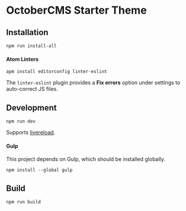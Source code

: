 # OctoberCMS Starter Theme

## Installation

`npm run install-all`

#### Atom Linters

`apm install editorconfig linter-eslint`

The `linter-eslint` plugin provides a **Fix errors** option under settings to auto-correct JS files.

## Development

`npm run dev`

Supports [livereload](https://chrome.google.com/webstore/detail/livereload/jnihajbhpnppcggbcgedagnkighmdlei?hl=en).

#### Gulp
This project depends on Gulp, which should be installed globally.

`npm install --global gulp`


## Build

`npm run build`
